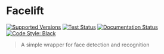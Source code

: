 # Facelift

[![Supported Versions](https://img.shields.io/pypi/pyversions/facelift.svg)](https://pypi.org/project/facelift/)
[![Test Status](https://github.com/stephen-bunn/facelift/workflows/Test%20Package/badge.svg)](https://github.com/stephen-bunn/facelift)
[![Documentation Status](https://readthedocs.org/projects/facelift/badge/?version=latest)](https://facelift.readthedocs.io/)
[![Code Style: Black](https://img.shields.io/badge/code%20style-black-000000.svg)](https://github.com/ambv/black)

> A simple wrapper for face detection and recognition
